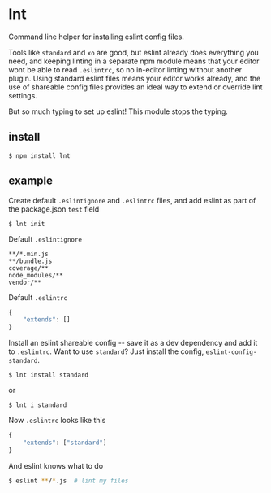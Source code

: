 # lnt

Command line helper for installing eslint config files.

Tools like `standard` and `xo` are good, but eslint already does everything you need, and keeping linting in a separate npm module means that your editor wont be able to read `.eslintrc`, so no in-editor linting without another plugin. Using standard eslint files means your editor works already, and the use of shareable config files provides an ideal way to extend or override lint settings.

But so much typing to set up eslint! This module stops the typing.


## install

    $ npm install lnt


## example

Create default `.eslintignore` and `.eslintrc` files, and add eslint as part of the package.json `test` field

    $ lnt init

Default `.eslintignore`
```
**/*.min.js
**/bundle.js
coverage/**
node_modules/**
vendor/**
```

Default `.eslintrc`
```js
{
    "extends": []
}
```

Install an eslint shareable config -- save it as a dev dependency and add it to `.eslintrc`. Want to use `standard`? Just install the config, `eslint-config-standard`. 

    $ lnt install standard
    
or

    $ lnt i standard

Now `.eslintrc` looks like this
```js
{
    "extends": ["standard"]
}
```

And eslint knows what to do

```bash
$ eslint **/*.js  # lint my files
```
